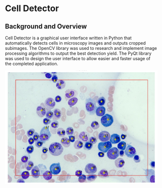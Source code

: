 # Cell Detector

## Background and Overview
Cell Detector is a graphical user interface written in Python that automatically detects cells in microscopy images and outputs cropped subimages.
The OpenCV library was used to research and implement image processing algorithms to output the best detection yield.
The PyQt library was used to design the user interface to allow easier and faster usage of the completed application.

![result](./wiki/result.png)